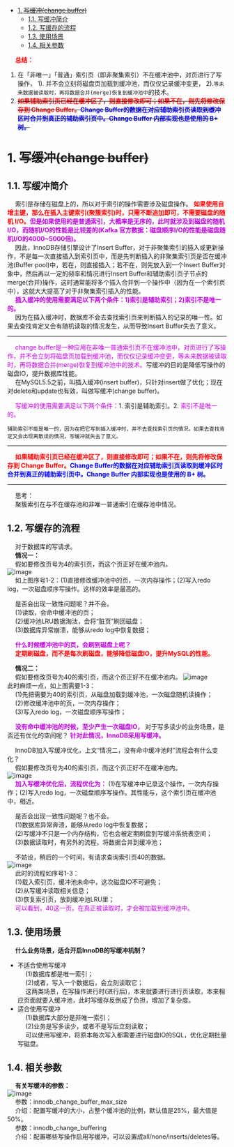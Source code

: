 
<!-- TOC -->

- [1. ~~写缓冲(change buffer)~~](#1-写缓冲change-buffer)
    - [1.1. 写缓冲简介](#11-写缓冲简介)
    - [1.2. 写缓存的流程](#12-写缓存的流程)
    - [1.3. 使用场景](#13-使用场景)
    - [1.4. 相关参数](#14-相关参数)

<!-- /TOC -->


&emsp; **<font color = "red">总结：</font>**  
1. 在「非唯一」「普通」索引页（即非聚集索引）不在缓冲池中，对页进行了写操作， 1). 并不会立刻将磁盘页加载到缓冲池，而仅仅记录缓冲变更， 2).`等未来数据被读取时，再将数据合并(merge)恢复到缓冲池中`的技术。  
2. **~~<font color = "red">如果辅助索引页已经在缓冲区了，则直接修改即可；如果不在，则先将修改保存到 Change Buffer。</font><font color = "blue">Change Buffer的数据在对应辅助索引页读取到缓冲区时合并到真正的辅助索引页中。Change Buffer 内部实现也是使用的 B+ 树。</font>~~**  

# 1. ~~写缓冲(change buffer)~~
<!-- 
https://blog.csdn.net/qq_42046105/article/details/109505273
Mysql-Innodb特性之插入缓存 
https://mp.weixin.qq.com/s/bjKbi0jKXjHUitGuCh-kbg
InnoDB的插入缓冲 
https://mp.weixin.qq.com/s/6t0_XByG8-yuyB0YaLuuBA
https://mp.weixin.qq.com/s/PF21mUtpM8-pcEhDN4dOIw
https://mp.weixin.qq.com/s/S7-LI5FdfDuogFrN8vJZ8Q
https://mp.weixin.qq.com/s/OMntrDZsrDL29UhC4_DSBQ

-->

## 1.1. 写缓冲简介
<!-- 
在进行数据插入时必然会引起索引的变化，聚集索引不必说，一般都是递增有序的。而非聚集索引就不一定是什么数据了，其离散性导致了在插入时结构的不断变化，从而导致插入性能降低。
所以为了解决非聚集索引插入性能的问题，InnoDB引擎 创造了Insert Buffer。

&emsp; 通常来说，InnoDB辅助索引不同于聚集索引的顺序插入，如果每次修改二级索引都直接写入磁盘，则会有大量频繁的随机IO。Change buffer 的主要目的是将对 非唯一 辅助索引页的操作缓存下来，以此减少辅助索引的随机IO，并达到操作合并的效果。它会占用部分Buffer Pool 的内存空间。  

为什么唯一索引不可以使用chage buffer？

针对唯一索引，如果buffer pool不存在对应的数据页，还是需要先去磁盘加载数据页，才能判断记录是否重复，这一步避免不了。

而普通索引是非唯一的，插入的时候以相对随机的顺序发生，删除和更新也会影响索引树中不相邻的二级索引树，通过使用合并缓冲，避免了在磁盘产生大量的随机IO访问获取普通索引页。

问题

当有许多受影响的行和许多辅助索引要更新时，change buffer合并可能需要几个小时，在此期间，I/O会增加，可能会导致查询效率大大降低，即使在事务提交之后，或者服务器重启之后，change buffer合并操作也会继续发生。相关阅读：Section 14.22.2, “Forcing InnoDB Recovery”


-->
 
&emsp; 索引是存储在磁盘上的，所以对于索引的操作需要涉及磁盘操作。 **<font color = "red">如果使用自增主键，那么在插入主键索引(聚簇索引)时，只需不断追加即可，不需要磁盘的随机 I/O。</font><font color = "clime">但是如果使用的是普通索引，大概率是无序的，此时就涉及到磁盘的随机 I/O，而随机I/O的性能是比较差的(Kafka 官方数据：磁盘顺序I/O的性能是磁盘随机I/O的4000~5000倍)。</font>**  
&emsp; 因此，InnoDB存储引擎设计了Insert Buffer，对于非聚集索引的插入或更新操作，不是每一次直接插入到索引页中，而是先判断插入的非聚集索引页是否在缓冲池(Buffer pool)中，若在，则直接插入；若不在，则先放入到一个Insert Buffer对象中，然后再以一定的频率和情况进行Insert Buffer和辅助索引页子节点的 merge(合并)操作，这时通常能将多个插入合并到一个操作中（因为在一个索引页中），这就大大提高了对于非聚集索引插入的性能。  
&emsp; **<font color = "clime">插入缓冲的使用需要满足以下两个条件：1)索引是辅助索引；2)索引不是唯一的。</font>**  
&emsp; 因为在插入缓冲时，数据库不会去查找索引页来判断插入的记录的唯一性。如果去查找肯定又会有随机读取的情况发生，从而导致Insert Buffer失去了意义。  

----


&emsp; <font color = "clime">change buffer是一种应用在非唯一普通索引页不在缓冲池中，对页进行了写操作，并不会立刻将磁盘页加载到缓冲池，而仅仅记录缓冲变更，等未来数据被读取时，再将数据合并(merge)恢复到缓冲池中的技术。</font>写缓冲的目的是降低写操作的磁盘IO，提升数据库性能。  
&emsp; 在MySQL5.5之前，叫插入缓冲(insert buffer)，只针对insert做了优化；现在对delete和update也有效，叫做写缓冲(change buffer)。  

&emsp; <font color = "clime">写缓冲的使用需要满足以下两个条件：</font>1. 索引是辅助索引。2. <font color = "clime">索引不是唯一的。</font>  

    辅助索引不能是唯一的，因为在把它写到插入缓冲时，并不去查找索引页的情况。如果去查找肯定又会出现离散读的情况，写缓冲就失去了意义。  

---------

&emsp; **<font color = "red">如果辅助索引页已经在缓冲区了，则直接修改即可；如果不在，则先将修改保存到 Change Buffer。</font><font color = "blue">Change Buffer的数据在对应辅助索引页读取到缓冲区时合并到真正的辅助索引页中。Change Buffer 内部实现也是使用的 B+ 树。</font>**  



-----------------
&emsp; 思考：  
&emsp; 聚簇索引在与不在缓存池和非唯一普通索引在缓存池中情况。  

## 1.2. 写缓存的流程
&emsp; 对于数据库的写请求。  
&emsp; **情况一：**  
&emsp; 假如要修改页号为4的索引页，而这个页正好在缓冲池内。  
![image](http://www.wt1814.com/static/view/images/SQL/sql-101.png)  
&emsp; 如上图序号1-2：(1)直接修改缓冲池中的页，一次内存操作；(2)写入redo log，一次磁盘顺序写操作。这样的效率是最高的。 
 
&emsp; 是否会出现一致性问题呢？并不会。  
&emsp; (1)读取，会命中缓冲池的页；  
&emsp; (2)缓冲池LRU数据淘汰，会将“脏页”刷回磁盘；  
&emsp; (3)数据库异常崩溃，能够从redo log中恢复数据；  

&emsp; **<font color = "clime">什么时候缓冲池中的页，会刷到磁盘上呢？</font>**  
&emsp; **<font color = "red">定期刷磁盘，而不是每次刷磁盘，能够降低磁盘IO，提升MySQL的性能。</font>**

&emsp; **情况二：**  
&emsp; 假如要修改页号为40的索引页，而这个页正好不在缓冲池内。
![image](http://www.wt1814.com/static/view/images/SQL/sql-102.png)  
此时麻烦一点，如上图需要1-3：  
&emsp; (1)先把需要为40的索引页，从磁盘加载到缓冲池，一次磁盘随机读操作；  
&emsp; (2)修改缓冲池中的页，一次内存操作；  
&emsp; (3)写入redo log，一次磁盘顺序写操作；  

&emsp; **<font color = "clime">没有命中缓冲池的时候，至少产生一次磁盘IO，</font>** 对于写多读少的业务场景，是否还有优化的空间呢？ **<font color = "clime">针对此情况，InnoDB采用写缓冲。</font>**  

&emsp; InnoDB加入写缓冲优化，上文“情况二，没有命中缓冲池时”流程会有什么变化？  
&emsp; 假如要修改页号为40的索引页，而这个页正好不在缓冲池内。  
![image](http://www.wt1814.com/static/view/images/SQL/sql-103.png)  
&emsp; **<font color = "clime">加入写缓冲优化后，流程优化为：</font>** (1)在写缓冲中记录这个操作，一次内存操作；(2)写入redo log，一次磁盘顺序写操作。其性能与，这个索引页在缓冲池中，相近。  

&emsp; 是否会出现一致性问题呢？也不会。  
&emsp; (1)数据库异常奔溃，能够从redo log中恢复数据；  
&emsp; (2)写缓冲不只是一个内存结构，它也会被定期刷盘到写缓冲系统表空间；  
&emsp; (3)数据读取时，有另外的流程，将数据合并到缓冲池；  

&emsp; 不妨设，稍后的一个时间，有请求查询索引页40的数据。  
![image](http://www.wt1814.com/static/view/images/SQL/sql-104.png)  
&emsp; 此时的流程如序号1-3：  
&emsp; (1)载入索引页，缓冲池未命中，这次磁盘IO不可避免；  
&emsp; (2)从写缓冲读取相关信息；  
&emsp; (3)恢复索引页，放到缓冲池LRU里；  
&emsp; <font color = "clime">可以看到，40这一页，在真正被读取时，才会被加载到缓冲池中。</font>  

## 1.3. 使用场景
&emsp; **什么业务场景，适合开启InnoDB的写缓冲机制？**  
* 不适合使用写缓冲  
&emsp; (1)数据库都是唯一索引；  
&emsp; (2)或者，写入一个数据后，会立刻读取它；  
&emsp; 这两类场景，在写操作进行时(进行后)，本来就要进行进行页读取，本来相应页面就要入缓冲池，此时写缓存反倒成了负担，增加了复杂度。
* 适合使用写缓冲  
&emsp; (1)数据库大部分是非唯一索引；  
&emsp; (2)业务是写多读少，或者不是写后立刻读取；  
&emsp; 可以使用写缓冲，将原本每次写入都需要进行磁盘IO的SQL，优化定期批量写磁盘。  

## 1.4. 相关参数
&emsp; **有关写缓冲的参数：**  
![image](http://www.wt1814.com/static/view/images/SQL/sql-100.png)  
&emsp; 参数：innodb_change_buffer_max_size  
&emsp; 介绍：配置写缓冲的大小，占整个缓冲池的比例，默认值是25%，最大值是50%。  
&emsp; 参数：innodb_change_buffering  
&emsp; 介绍：配置哪些写操作启用写缓冲，可以设置成all/none/inserts/deletes等。  